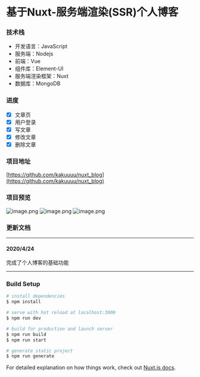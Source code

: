 # 基于Nuxt-服务端渲染(SSR)个人博客
### 技术栈
- 开发语言：JavaScript
- 服务端：Nodejs
- 前端：Vue
- 组件库：Element-UI
- 服务端渲染框架：Nuxt
- 数据库：MongoDB
### 进度

- [x] 文章页
- [x] 用户登录
- [x] 写文章
- [x] 修改文章
- [x] 删除文章

### 项目地址
[https://github.com/kakuuuu/nuxt_blog](https://github.com/kakuuuu/nuxt_blog)
### 项目预览
![image.png](https://upload-images.jianshu.io/upload_images/6888366-8f1c89386316c2a0.png?imageMogr2/auto-orient/strip%7CimageView2/2/w/1240)
![image.png](https://upload-images.jianshu.io/upload_images/6888366-f1f669a3b7800571.png?imageMogr2/auto-orient/strip%7CimageView2/2/w/1240)
![image.png](https://upload-images.jianshu.io/upload_images/6888366-6766351024301cd5.png?imageMogr2/auto-orient/strip%7CimageView2/2/w/1240)


### 更新文档
---
#### 2020/4/24
完成了个人博客的基础功能

---
### Build Setup

```bash
# install dependencies
$ npm install

# serve with hot reload at localhost:3000
$ npm run dev

# build for production and launch server
$ npm run build
$ npm run start

# generate static project
$ npm run generate
```

For detailed explanation on how things work, check out [Nuxt.js docs](https://nuxtjs.org).



